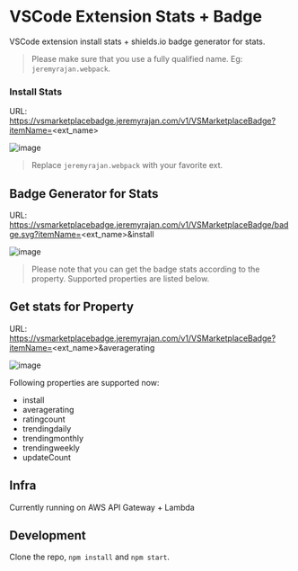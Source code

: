 # VSCode Extension Stats + Badge

VSCode extension install stats + shields.io badge generator for stats.

> Please make sure that you use a fully qualified name. Eg: `jeremyrajan.webpack`.

### Install Stats
URL: https://vsmarketplacebadge.jeremyrajan.com/v1/VSMarketplaceBadge?itemName=<ext_name>

![image](https://user-images.githubusercontent.com/2890683/45105414-c71ac100-b166-11e8-979c-5f23e7b8bc32.png)

> Replace `jeremyrajan.webpack` with your favorite ext.

## Badge Generator for Stats
URL: https://vsmarketplacebadge.jeremyrajan.com/v1/VSMarketplaceBadge/badge.svg?itemName=<ext_name>&install

![image](https://user-images.githubusercontent.com/2890683/45105501-f6313280-b166-11e8-81ac-2c45538d8483.png)


> Please note that you can get the badge stats according to the property. Supported properties are listed below.

## Get stats for Property
URL: https://vsmarketplacebadge.jeremyrajan.com/v1/VSMarketplaceBadge?itemName=<ext_name>&averagerating

![image](https://user-images.githubusercontent.com/2890683/45105707-6c359980-b167-11e8-81a7-26d1098119f0.png)


Following properties are supported now:
* install
* averagerating
* ratingcount
* trendingdaily
* trendingmonthly
* trendingweekly
* updateCount

## Infra
Currently running on AWS API Gateway + Lambda

## Development
Clone the repo, `npm install` and `npm start`.

